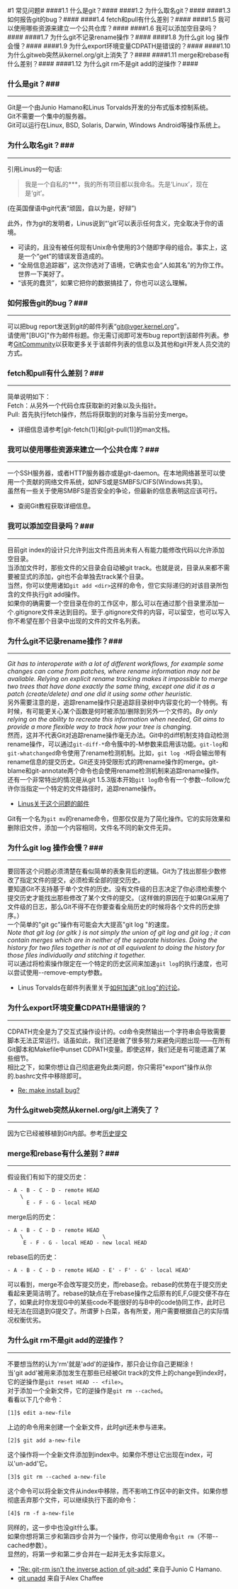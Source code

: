 #1 常见问题#
####1.1 什么是git？####
####1.2 为什么取名git？####
####1.3 如何报告git的bug？####
####1.4 fetch和pull有什么差别？####
####1.5 我可以使用哪些资源来建立一个公共仓库？####
####1.6 我可以添加空目录吗？####
####1.7 为什么git不记录rename操作？####
####1.8 为什么git log <filename>操作会慢？####
####1.9 为什么export环境变量CDPATH是错误的？####
####1.10 为什么gitweb突然从kernel.org/git上消失了？####
####1.11 merge和rebase有什么差别？####
####1.12 为什么git rm不是git add的逆操作？####


### 什么是git？###
_____________________
Git是一个由Junio Hamano和Linus Torvalds开发的分布式版本控制系统。  
Git不需要一个集中的服务器。   
Git可以运行在Linux, BSD, Solaris, Darwin, Windows Android等操作系统上。              

### 为什么取名git？###
_____________________
引用Linus的一句话:
> 我是一个自私的\*\*\*，我的所有项目都以我命名。先是‘Linux’，现在是‘git’。    

(在英国俚语中git代表“顽固，自以为是，好辩”)    

此外，作为git的发明者，Linus说到“‘git’可以表示任何含义，完全取决于你的语境。

- 可读的，且没有被任何现有Unix命令使用的3个随即字母的组合。事实上，这是一个“get”的错误发音造成的。   
- “全局信息追踪器”，这次你选对了语境，它确实也会“人如其名”的为你工作。世界一下美好了。   
- “该死的蠢货”，如果它把你的数据搞挂了，你也可以这么理解。
 
### 如何报告git的bug？###
_____________________
可以把bug report发送到git的邮件列表“git@vger.kernel.org”。   
请使用"\[BUG\]"作为邮件标题。你无需订阅即可发布bug report到该邮件列表。参考[GitCommunity](https://git.wiki.kernel.org/index.php)以获取更多关于该邮件列表的信息以及其他和git开发人员交流的方式。
 
### fetch和pull有什么差别？###
_____________________
简单说明如下：   
Fetch：从另外一个代码仓库获取新的对象以及头指针。    
Pull: 首先执行fetch操作，然后将获取到的对象与当前分支merge。    

- 详细信息请参考\[git-fetch\(1\)\]和\[git-pull\(1\)\]的man文档。

### 我可以使用哪些资源来建立一个公共仓库？###
_____________________
一个SSH服务器，或者HTTP服务器亦或是git-daemon。在本地网络甚至可以使用一个贡献的网络文件系统，如NFS或是SMBFS/CIFS(Windows共享)。     
虽然有一些关于使用SMBFS是否安全的争论，但最新的信息表明这应该可行。    

- 查阅Git教程获取详细信息。

### 我可以添加空目录吗？###
_____________________
目前git index的设计只允许列出文件而且尚未有人有能力能修改代码以允许添加空目录。     
当添加文件时，那些文件的父目录会自动被git track。也就是说，目录从来都不需要被显式的添加，git也不会单独去track某个目录。    
当然，你可以使用诸如`git add <dir>`这样的命令，但它实际递归的对该目录所包含的文件执行git add操作。     
如果你的确需要一个空目录在你的工作区中，那么可以在通过那个目录里添加一个.gitignore文件来达到目的。至于.gitignore文件的内容，可以留空，也可以写入你不希望在那个目录中出现的文件的文件名列表。

### 为什么git不记录rename操作？###
_____________________
*Git has to interoperate with a lot of different workflows, for example some changes can come from patches, where rename information may not be available. Relying on explicit rename tracking makes it impossible to merge two trees that have done exactly the same thing, except one did it as a patch (create/delete) and one did it using some other heuristic.*      
另外需要注意的是，追踪rename操作只是追踪目录树中内容变化的一个特例。有时候，有可能更关心某个函数是何时被添加/删除到另外一个文件的。*By only relying on the ability to recreate this information when needed, Git aims to provide a more flexible way to track how your tree is changing.*      
然而，这并不代表Git对追踪rename操作毫无办法。Git中的diff机制支持自动检测rename操作，可以通过`git-diff-*`命令簇中的-M参数来启用该功能。`git-log`和`git-whatchanged`命令使用了rename检测机制。比如，`git log -M`将会输出带有rename信息的提交历史。Git还支持受限形式的跨rename操作的merge。git-blame和git-annotate两个命令也会使用rename检测机制来追踪rename操作。
还有一个非常特出的情况是从git 1.5.3版本开始`git log`命令有一个参数--follow允许你当指定一个特定的文件路径时，追踪rename操作。
      
- [Linus关于这个问题的邮件](http://permalink.gmane.org/gmane.comp.version-control.git/217)     

Git有一个名为`git mv`的rename命令，但那仅仅是为了简化操作。它的实际效果和删除旧文件，添加一个内容相同，文件名不同的新文件无异。

### 为什么git log <filename>操作会慢？###
_____________________
要回答这个问题必须清楚在看似简单的表象背后的逻辑。Git为了找出那些少数修改了指定文件的提交，必须检索全部的提交历史。    
要知道Git不支持基于单个文件的历史。没有文件级的日志决定了你必须检索整个提交历史才能找出那些修改了某个文件的提交。（这样做的原因在于如果Git采用了文件级的日志，那么Git不得不在你要查看全局历史的时候将各个文件的历史排序。）  
一个简单的"git gc"操作有可能会大大提高"git log <filename>"的速度。    
*Note that git log <file1> <file2> (or gitk <file1> <file2>) is not simply the union of git log <file1> and git log <file2>; it can contain merges which are in neither of the separate histories. Doing the history for two files together is not at all equivalent to doing the history for those files individually and stitching it together.*   
可以通过将检索操作限定在一个特定的历史区间来加速`git log`的执行速度，也可以尝试使用--remove-empty参数。    

- Linus Torvalds在邮件列表里关于[如何加速"git log"的讨论](http://permalink.gmane.org/gmane.comp.version-control.git/39358)。

### 为什么export环境变量CDPATH是错误的？ ###
_____________________
CDPATH完全是为了交互式操作设计的。cd命令突然输出一个字符串会导致需要脚本无法正常运行。话虽如此，我们还是做了很多努力来避免问题出现——在所有Git脚本和Makefile中unset CDPATH变量。即使这样，我们还是有可能遗漏了某些细节。  
相比之下，如果你想让自己彻底避免此类问题，你只需将"export"操作从你的.bashrc文件中移除即可。

- [Re: make install bug?](http://article.gmane.org/gmane.comp.version-control.git/13736/match=cdpath)

### 为什么gitweb突然从kernel.org/git上消失了？ ###
_____________________
因为它已经被移植到Git内部。参考[历史提交](http://git.kernel.org/?p=git/git.git;a=commit;h=0a8f4f0020cb35095005852c0797f0b90e9ebb74)

### merge和rebase有什么差别？###
_____________________
假设我们有如下的提交历史：

	- A - B - C - D - remote HEAD	
	    \
	      E - F - G - local HEAD

merge后的历史：

	- A - B - C - D - remote HEAD
    	\                         \
      	 E - F - G - local HEAD - new local HEAD	
rebase后的历史：

	- A - B - C - D - remote HEAD - E' - F' - G' - local HEAD'

可以看到，merge不会改写提交历史，而rebase会。rebase的优势在于提交历史看起来更简洁明了。rebase的缺点在于rebase操作之后原有的E,F,G提交便不存在了，如果此时你发现G中的某些code不能很好的与B中的code协同工作，此时已经无法在回退到G提交了。所谓萝卜白菜，各有所爱，用户需要根据自己的实际情况权衡优劣。

### 为什么git rm不是git add的逆操作？ ###
_____________________
不要想当然的认为'rm'就是'add'的逆操作，那只会让你自己更糊涂！   
当'git add'被用来添加发生在那些已经被Git track的文件上的change到index时，它的逆操作是`git reset HEAD -- <file>`。    
对于添加一个全新文件，它的逆操作是`git rm --cached`。   
看看以下几个命令：

	[1]$ edit a-new-file
	
上边的命令用来创建一个全新文件，此时git还未参与进来。

	[2]$ git add a-new-file
	
这个操作将一个全新文件添加到index中。如果你不想让它出现在index，可以'un-add'它。

	[3]$ git rm --cached a-new-file

这个命令可以将全新文件从index中移除，而不影响工作区中的新文件。如果你想彻底丢弃那个文件，可以继续执行下面的命令：

	[4]$ rm -f a-new-file
	
同样的，这一步中也没git什么事。    
如果你想将第三步和第四步合并为一个操作，你可以使用命令`git rm`（不带--cached参数）。    
显然的，将第一步和第二步合并在一起并无太多实际意义。

- ["Re: git-rm isn't the inverse action of git-add"](http://mid.gmane.org/7vps2y3a4n.fsf@assigned-by-dhcp.cox.net) 来自于Junio C Hamano.
- [git unadd](http://pivotallabs.com/users/alex/blog/articles/1001-git-unadd) 来自于Alex Chaffee

